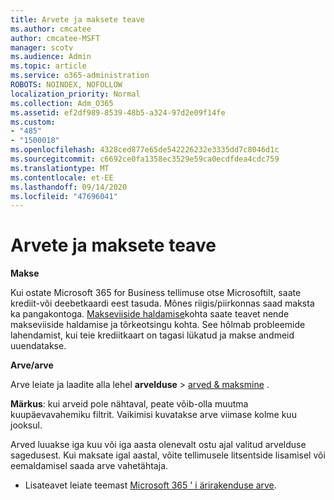 ```yaml
---
title: Arvete ja maksete teave
ms.author: cmcatee
author: cmcatee-MSFT
manager: scotv
ms.audience: Admin
ms.topic: article
ms.service: o365-administration
ROBOTS: NOINDEX, NOFOLLOW
localization_priority: Normal
ms.collection: Adm_O365
ms.assetid: ef2df989-8539-48b5-a324-97d2e09f14fe
ms.custom:
- "485"
- "1500018"
ms.openlocfilehash: 4328ced877e65de542226232e3335dd7c8046d1c
ms.sourcegitcommit: c6692ce0fa1358ec3529e59ca0ecdfdea4cdc759
ms.translationtype: MT
ms.contentlocale: et-EE
ms.lasthandoff: 09/14/2020
ms.locfileid: "47696041"
---
```

# <a name="invoice-and-payment-information"></a>Arvete ja maksete teave

**Makse**

Kui ostate Microsoft 365 for Business tellimuse otse Microsoftilt, saate krediit-või deebetkaardi eest tasuda.  Mõnes riigis/piirkonnas saad maksta ka pangakontoga.  [Makseviiside haldamise](https://docs.microsoft.com/microsoft-365/commerce/billing-and-payments/manage-payment-methods)kohta saate teavet nende makseviiside haldamise ja tõrkeotsingu kohta. See hõlmab probleemide lahendamist, kui teie krediitkaart on tagasi lükatud ja makse andmeid uuendatakse.

**Arve/arve**

Arve leiate ja laadite alla lehel **arvelduse**  >  [arved & maksmine](https://go.microsoft.com/fwlink/p/?linkid=848039) .  

**Märkus**: kui arveid pole nähtaval, peate võib-olla muutma kuupäevavahemiku filtrit.  Vaikimisi kuvatakse arve viimase kolme kuu jooksul.

Arved luuakse iga kuu või iga aasta olenevalt ostu ajal valitud arvelduse sagedusest.  Kui maksate igal aastal, võite tellimusele litsentside lisamisel või eemaldamisel saada arve vahetähtaja.

- Lisateavet leiate teemast [Microsoft 365 ' i ärirakenduse arve](https://docs.microsoft.com/microsoft-365/commerce/billing-and-payments/understand-your-invoice2).